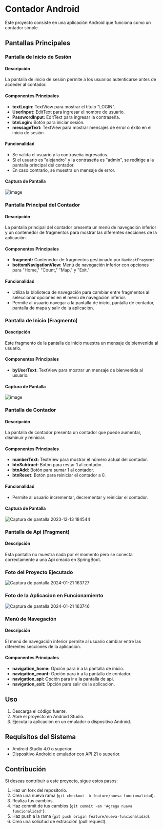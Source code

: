 # Contador Android

Este proyecto consiste en una aplicación Android que funciona como un contador simple.

## Pantallas Principales

### Pantalla de Inicio de Sesión

#### Descripción
La pantalla de inicio de sesión permite a los usuarios autenticarse antes de acceder al contador.

#### Componentes Principales
- **textLogin:** TextView para mostrar el título "LOGIN".
- **UserInput:** EditText para ingresar el nombre de usuario.
- **PasswordInput:** EditText para ingresar la contraseña.
- **btnLogin:** Botón para iniciar sesión.
- **messageText:** TextView para mostrar mensajes de error o éxito en el inicio de sesión.

#### Funcionalidad
- Se valida el usuario y la contraseña ingresados.
- Si el usuario es "alejandro" y la contraseña es "admin", se redirige a la pantalla principal del contador.
- En caso contrario, se muestra un mensaje de error.

#### Captura de Pantalla

![image](https://github.com/aleramiirez/RamirezLuqueM01/assets/121113496/2e85efe2-7484-49c8-97bd-edec936bb923)

### Pantalla Principal del Contador

#### Descripción
La pantalla principal del contador presenta un menú de navegación inferior y un contenedor de fragmentos para mostrar las diferentes secciones de la aplicación.

#### Componentes Principales
- **fragment:** Contenedor de fragmentos gestionado por `NavHostFragment`.
- **bottomNavigationView:** Menú de navegación inferior con opciones para "Home," "Count," "Map," y "Exit."

#### Funcionalidad
- Utiliza la biblioteca de navegación para cambiar entre fragmentos al seleccionar opciones en el menú de navegación inferior.
- Permite al usuario navegar a la pantalla de inicio, pantalla de contador, pantalla de mapa y salir de la aplicación.

### Pantalla de Inicio (Fragmento)

#### Descripción
Este fragmento de la pantalla de inicio muestra un mensaje de bienvenida al usuario.

#### Componentes Principales
- **byUserText:** TextView para mostrar un mensaje de bienvenida al usuario.

#### Captura de Pantalla

![image](https://github.com/aleramiirez/RamirezLuqueM01/assets/121113496/e4cce1ff-462f-4bf4-88e2-20e35d0cdcf8)

### Pantalla de Contador

#### Descripción
La pantalla de contador presenta un contador que puede aumentar, disminuir y reiniciar.

#### Componentes Principales
- **numberText:** TextView para mostrar el número actual del contador.
- **btnSubtract:** Botón para restar 1 al contador.
- **btnAdd:** Botón para sumar 1 al contador.
- **btnReset:** Botón para reiniciar el contador a 0.

#### Funcionalidad
- Permite al usuario incrementar, decrementar y reiniciar el contador.

#### Captura de Pantalla

![Captura de pantalla 2023-12-13 184544](https://github.com/aleramiirez/RamirezLuqueM01/assets/121113496/8691a43b-a7d5-4f6f-b606-4e045df2995d)

### Pantalla de Api (Fragment)

#### Descripción
Esta pantalla no muestra nada por el momento pero se conecta correctamente a una Api creada en SpringBoot.

### Foto del Proyecto Ejecutado

![Captura de pantalla 2024-01-21 163727](https://github.com/aleramiirez/RamirezLuqueM01/assets/121113496/4e826585-a47c-44a7-889b-45405ebc7521)

### Foto de la Aplicacion en Funcionamiento

![Captura de pantalla 2024-01-21 163746](https://github.com/aleramiirez/RamirezLuqueM01/assets/121113496/9e9ffbf2-1825-4538-a5eb-ee2e4f5f7cc3)

### Menú de Navegación

#### Descripción
El menú de navegación inferior permite al usuario cambiar entre las diferentes secciones de la aplicación.

#### Componentes Principales
- **navigation_home:** Opción para ir a la pantalla de inicio.
- **navigation_count:** Opción para ir a la pantalla de contador.
- **navigation_api:** Opción para ir a la pantalla de api.
- **navigation_exit:** Opción para salir de la aplicación.


## Uso

1. Descarga el código fuente.
2. Abre el proyecto en Android Studio.
3. Ejecuta la aplicación en un emulador o dispositivo Android.

## Requisitos del Sistema

- Android Studio 4.0 o superior.
- Dispositivo Android o emulador con API 21 o superior.

## Contribución

Si deseas contribuir a este proyecto, sigue estos pasos:

1. Haz un fork del repositorio.
2. Crea una nueva rama (`git checkout -b feature/nueva-funcionalidad`).
3. Realiza tus cambios.
4. Haz commit de tus cambios (`git commit -am 'Agrega nueva funcionalidad'`).
5. Haz push a la rama (`git push origin feature/nueva-funcionalidad`).
6. Crea una solicitud de extracción (pull request).
